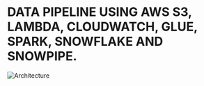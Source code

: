 # DATA PIPELINE USING AWS S3, LAMBDA, CLOUDWATCH, GLUE, SPARK, SNOWFLAKE AND SNOWPIPE.
![Architecture](https://github.com/MeenaGandham/Spotify_Datapipelines/blob/main/spotify03_usingAWS_SNOWFLAKE/snowflake%202.png?raw=true)


